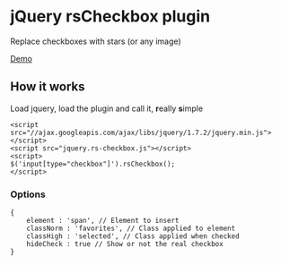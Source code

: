 # jQuery rsCheckbox plugin

Replace checkboxes with stars (or any image)

[Demo](http://andersanmiguel.github.com/rs-checkbox)

## How it works

Load jquery, load the plugin and call it, **r**eally **s**imple

    <script src="//ajax.googleapis.com/ajax/libs/jquery/1.7.2/jquery.min.js"></script>
    <script src="jquery.rs-checkbox.js"></script>
    <script>
    $('input[type="checkbox"]').rsCheckbox();
    </script>

### Options

    {
        element : 'span', // Element to insert
        classNorm : 'favorites', // Class applied to element
        classHigh : 'selected', // Class applied when checked
        hideCheck : true // Show or not the real checkbox
    }
